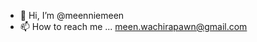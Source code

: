 - 👋 Hi, I’m @meenniemeen
- 📫 How to reach me ... meen.wachirapawn@gmail.com

<!---
meenniemeen/meenniemeen is a ✨ special ✨ repository because its `README.md` (this file) appears on your GitHub profile.
You can click the Preview link to take a look at your changes.
--->
